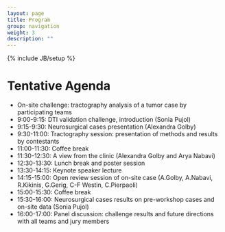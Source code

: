 ```yaml
---
layout: page
title: Program
group: navigation
weight: 3
description: ""
---
```

{% include JB/setup %}
# Tentative Agenda
*  On-site challenge: tractography analysis of a tumor case by participating teams
*  9:00-9:15: DTI validation challenge, introduction (Sonia Pujol)
*  9:15-9:30: Neurosurgical cases presentation (Alexandra Golby)
*  9:30-11:00: Tractography session: presentation of methods and results by contestants
*  11:00-11:30: Coffee break
*  11:30-12:30: A view from the clinic (Alexandra Golby and Arya Nabavi)
*  12:30-13:30: Lunch break and poster session
*  13:30-14:15: Keynote speaker lecture
*  14:15-15:00: Open review session of on-site case (A.Golby, A.Nabavi, R.Kikinis, G.Gerig, C-F Westin, C.Pierpaoli)
*  15:00-15:30: Coffee break 
*  15:30-16:00: Neurosurgical cases results on pre-workshop cases and on-site data (Sonia Pujol)
*  16:00-17:00: Panel discussion: challenge results and future directions with all teams and jury members 


